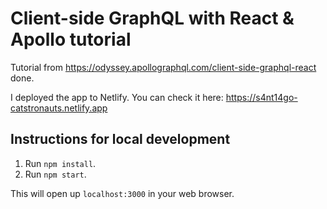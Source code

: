 # Client-side GraphQL with React & Apollo tutorial

Tutorial from https://odyssey.apollographql.com/client-side-graphql-react done.

I deployed the app to Netlify. You can check it here: https://s4nt14go-catstronauts.netlify.app

## Instructions for local development

1. Run `npm install`.
1. Run `npm start`.

This will open up `localhost:3000` in your web browser.
